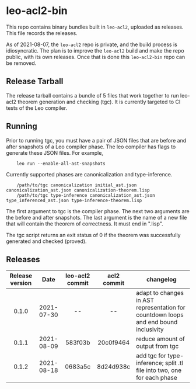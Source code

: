 # leo-acl2-bin

This repo contains binary bundles built in `leo-acl2`, uploaded as releases.  This file records the releases.

As of 2021-08-07, the `leo-acl2` repo is private, and the build process is idiosyncratic.  The plan is to improve the `leo-acl2` build and make the repo public, with its own releases.  Once that is done this `leo-acl2-bin` repo can be removed.

## Release Tarball

The release tarball contains a bundle of 5 files that work together to run leo-acl2 theorem generation and checking (tgc).  It is currently targeted to CI tests of the Leo compiler.

## Running

Prior to running tgc, you must have a pair of JSON files that are before and after snapshots of a Leo compiler phase.  The leo compiler has flags to generate these JSON files.  For example,
```
    leo run --enable-all-ast-snapshots
```

Currently supported phases are canonicalization and type-inference.
```
    /path/to/tgc canonicalization initial_ast.json canonicalization_ast.json canonicalization-theorem.lisp
    /path/to/tgc type-inference canonicalization_ast.json type_inferenced_ast.json type-inference-theorem.lisp
```
The first argument to tgc is the compiler phase.  The next two arguments are the before and after snapshots.  The last argument is the name of a new file that will contain the theorem of correctness.  It must end in ".lisp".

The tgc script returns an exit status of 0 if the theorem was successfully generated and checked (proved).

## Releases

| Release version |    Date    | leo-acl2 commit | acl2 commit | changelog |
|:---------------:|:----------:|:---------------:|:-----------:|-----------|
| 0.1.0           | 2021-07-30 |  --             |  --         | adapt to changes in AST representation for countdown loops and end bound inclusivity
| 0.1.1           | 2021-08-09 |  583f03b        |  20c0f9464  | reduce amount of output from tgc
| 0.1.2           | 2021-08-18 |  0683a5c        |  8d24d938c  | add tgc for type-inference; split .tl file into two, one for each phase
